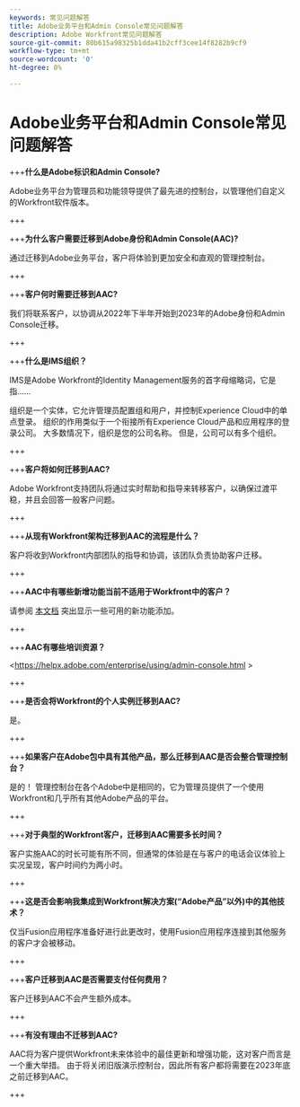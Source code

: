 ```yaml
---
keywords: 常见问题解答
title: Adobe业务平台和Admin Console常见问题解答
description: Adobe Workfront常见问题解答
source-git-commit: 80b615a98325b1dda41b2cff3cee14f8282b9cf9
workflow-type: tm+mt
source-wordcount: '0'
ht-degree: 0%

---
```


# Adobe业务平台和Admin Console常见问题解答

+++**什么是Adobe标识和Admin Console?**

Adobe业务平台为管理员和功能领导提供了最先进的控制台，以管理他们自定义的Workfront软件版本。

+++

+++**为什么客户需要迁移到Adobe身份和Admin Console(AAC)?**

通过迁移到Adobe业务平台，客户将体验到更加安全和直观的管理控制台。

+++

+++**客户何时需要迁移到AAC?**

我们将联系客户，以协调从2022年下半年开始到2023年的Adobe身份和Admin Console迁移。

+++

+++**什么是IMS组织？**

IMS是Adobe Workfront的Identity Management服务的首字母缩略词，它是指……

组织是一个实体，它允许管理员配置组和用户，并控制Experience Cloud中的单点登录。 组织的作用类似于一个衔接所有Experience Cloud产品和应用程序的登录公司。 大多数情况下，组织是您的公司名称。 但是，公司可以有多个组织。

+++

+++**客户将如何迁移到AAC?**

Adobe Workfront支持团队将通过实时帮助和指导来转移客户，以确保过渡平稳，并且会回答一般客户问题。

+++

+++**从现有Workfront架构迁移到AAC的流程是什么？**

客户将收到Workfront内部团队的指导和协调，该团队负责协助客户迁移。

+++

+++**AAC中有哪些新增功能当前不适用于Workfront中的客户？**

请参阅 [本文档](overview.md) 突出显示一些可用的新功能添加。

+++

+++**AAC有哪些培训资源？**

&lt;https://helpx.adobe.com/enterprise/using/admin-console.html >

+++

+++**是否会将Workfront的个人实例迁移到AAC?**

是。

+++

+++**如果客户在Adobe包中具有其他产品，那么迁移到AAC是否会整合管理控制台？**

是的！ 管理控制台在各个Adobe中是相同的，它为管理员提供了一个使用Workfront和几乎所有其他Adobe产品的平台。

+++

+++**对于典型的Workfront客户，迁移到AAC需要多长时间？**

客户实施AAC的时长可能有所不同，但通常的体验是在与客户的电话会议体验上实况呈现，客户时间约为两小时。

+++

+++**这是否会影响我集成到Workfront解决方案(“Adobe产品”以外)中的其他技术？**

仅当Fusion应用程序准备好进行此更改时，使用Fusion应用程序连接到其他服务的客户才会被移动。

+++

+++**客户迁移到AAC是否需要支付任何费用？**

客户迁移到AAC不会产生额外成本。

+++

+++**有没有理由不迁移到AAC?**

AAC将为客户提供Workfront未来体验中的最佳更新和增强功能，这对客户而言是一个重大举措。 由于将关闭旧版演示控制台，因此所有客户都将需要在2023年底之前迁移到AAC。

+++
